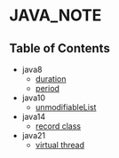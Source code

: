 # JAVA_NOTE


## Table of Contents
- java8
  - [duration](https://github.com/Eechul/java_note/tree/main/src/main/java/org/example/java8/time/duration)
  - [period](https://github.com/Eechul/java_note/tree/main/src/main/java/org/example/java8/time/period)
- java10
  - [unmodifiableList](https://github.com/Eechul/java_note/tree/main/src/main/java/org/example/java10/time/unmodifiableList)
- java14
  - [record class](https://github.com/Eechul/java_note/tree/main/src/main/java/org/example/java14/record)
- java21
  - [virtual thread](#)
